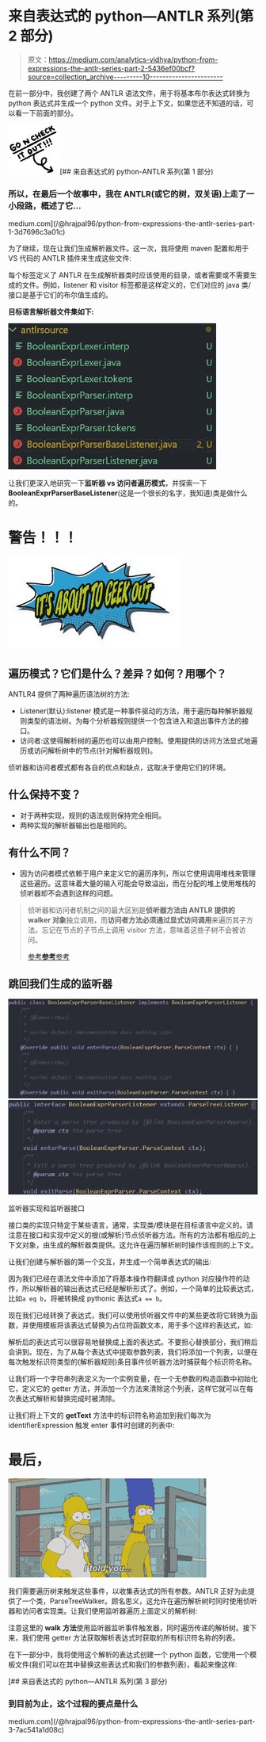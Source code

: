 # 来自表达式的 python—ANTLR 系列(第 2 部分)

> 原文：<https://medium.com/analytics-vidhya/python-from-expressions-the-antlr-series-part-2-5436ef00bcf?source=collection_archive---------10----------------------->

在前一部分中，我创建了两个 ANTLR 语法文件，用于将基本布尔表达式转换为 python 表达式并生成一个 python 文件。对于上下文，如果您还不知道的话，可以看一下前面的部分。

![](img/ed3134218d852a0d43a9b9a07a6a9b91.png)[](/@hrajpal96/python-from-expressions-the-antlr-series-part-1-3d7696c3a01c) [## 来自表达式的 python-ANTLR 系列(第 1 部分)

### 所以，在最后一个故事中，我在 ANTLR(或它的树，双关语)上走了一小段路，概述了它…

medium.com](/@hrajpal96/python-from-expressions-the-antlr-series-part-1-3d7696c3a01c) 

为了继续，现在让我们生成解析器文件。这一次，我将使用 maven 配置和用于 VS 代码的 ANTLR 插件来生成这些文件:

每个标签定义了 ANTLR 在生成解析器类时应该使用的目录，或者需要或不需要生成的文件。例如，listener 和 visitor 标签都是这样定义的，它们对应的 java 类/接口是基于它们的布尔值生成的。

**目标语言解析器文件集如下:**

![](img/a5bb4fc268c2a54113dc88efcb8fd751.png)

让我们更深入地研究一下**监听器 vs 访问者遍历模式**，并探索一下**BooleanExprParserBaseListener**(这是一个很长的名字，我知道)类是做什么的。

# 警告！！！

![](img/2dfa3471552efe818139219c26b153fd.png)

## 遍历模式？它们是什么？差异？如何？用哪个？

ANTLR4 提供了两种遍历语法树的方法:

*   Listener(默认):listener 模式是一种事件驱动的方法，用于遍历每种解析器规则类型的语法树。为每个分析器规则提供一个包含进入和退出事件方法的接口。
*   访问者:这使得解析树的遍历也可以由用户控制。使用提供的访问方法显式地遍历或访问解析树中的节点(针对解析器规则)。

侦听器和访问者模式都有各自的优点和缺点，这取决于使用它们的环境。

## 什么保持不变？

*   对于两种实现，规则的语法规则保持完全相同。
*   两种实现的解析器输出也是相同的。

## 有什么不同？

*   因为访问者模式依赖于用户来定义它的遍历序列，所以它使用调用堆栈来管理这些遍历。这意味着大量的输入可能会导致溢出，而在分配的堆上使用堆栈的侦听器却不会遇到这样的问题。

> 侦听器和访问者机制之间的最大区别是**侦听器方法由 ANTLR 提供的 walker 对象**独立调用，而**访问者方法必须通过显式访问调用**来遍历其子方法。忘记在节点的子节点上调用 visitor 方法，意味着这些子树不会被访问。
> 
> [参考**参考**参考](http://media.pragprog.com/titles/tpantlr2/listener.pdf)

## **跳回我们生成的监听器**

![](img/1db2935bc6da9110ec0ffe676185afb4.png)![](img/36f9324ed3a622d100e81254b26622fe.png)

监听器实现和监听器接口

接口类的实现只特定于某些语言，通常，实现类/模块是在目标语言中定义的。请注意在接口和实现中定义的根(或解析)节点侦听器方法。所有的方法都有相应的上下文对象，由生成的解析器类提供。这允许在遍历解析树时操作该规则的上下文。

让我们创建与解析器的第一个交互，并生成一个简单表达式的输出:

因为我们已经在语法文件中添加了将基本操作符翻译成 python 对应操作符的动作，所以解析器的输出表达式已经是解析形式了。例如，一个简单的比较表达式，比如`a eq b`，将被转换成 pythonic 表达式`a == b`。

现在我们已经转换了表达式，我们可以使用侦听器文件中的某些更改将它转换为函数，并使用模板将该表达式替换为占位符函数文本，用于多个这样的表达式，如:

解析后的表达式可以很容易地替换成上面的表达式。不要担心替换部分，我们稍后会讲到。现在，为了从每个表达式中提取参数列表，我们将添加一个列表，以便在每次触发标识符类型的(解析器规则)条目事件侦听器方法时捕获每个标识符名称。

让我们将一个字符串列表定义为一个实例变量，在一个无参数的构造函数中初始化它，定义它的 getter 方法，并添加一个方法来清除这个列表，这样它就可以在每次表达式解析和替换完成时被清除。

让我们将上下文的 **getText** 方法中的标识符名称追加到我们每次为 identifierExpression 触发 enter 事件时创建的列表中:

# 最后，

![](img/040652edd458262ca85ec134a7185cd9.png)

我们需要遍历树来触发这些事件，以收集表达式的所有参数。ANTLR 正好为此提供了一个类，ParseTreeWalker。顾名思义，这允许在遍历解析树时同时使用侦听器和访问者实现类。让我们使用监听器遍历上面定义的解析树:

注意这里的 **walk** **方法**使用监听器监听事件触发器，同时遍历传递的解析树。接下来，我们使用 getter 方法获取解析表达式时获取的所有标识符名称的列表。

在下一部分中，我将使用这个解析的表达式创建一个 python 函数，它使用一个模板文件(我们可以在其中替换这些表达式和我们的参数列表)，看起来像这样:

[](/@hrajpal96/python-from-expressions-the-antlr-series-part-3-7ac541a1d08c) [## 来自表达式的 python—ANTLR 系列(第 3 部分)

### 到目前为止，这个过程的要点是什么

medium.com](/@hrajpal96/python-from-expressions-the-antlr-series-part-3-7ac541a1d08c)